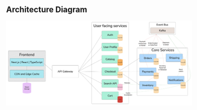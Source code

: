 ## Architecture Diagram

<p align="center">
<img src="images/architecture_diagram_website_front_and_back.png" alt="Alt text" width="600">
</p>

